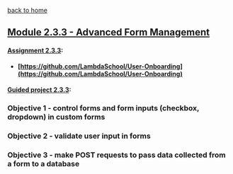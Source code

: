 [back to home](https://github.com/beatlesm/)

## [Module 2.3.3 - Advanced Form Management](https://github.com/beatlesm/web/tree/main/2.3/Module233)

#### [Assignment 2.3.3](https://github.com/beatlesm/web/tree/main/2.3/Module233/assignment233):

-   **[https://github.com/LambdaSchool/User-Onboarding](https://github.com/LambdaSchool/User-Onboarding)**

#### [Guided project 2.3.3](https://github.com/beatlesm/web/tree/main/2.3/Module231/guided233):


### Objective 1 - control forms and form inputs (checkbox, dropdown) in custom forms

### Objective 2 - validate user input in forms

### Objective 3 - make POST requests to pass data collected from a form to a database

